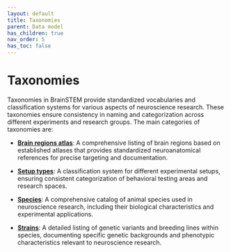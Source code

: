 ```yaml
---
layout: default
title: Taxonomies
parent: Data model
has_children: true
nav_order: 5
has_toc: false
---
```


# Taxonomies

Taxonomies in BrainSTEM provide standardized vocabularies and classification systems for various aspects of neuroscience research. These taxonomies ensure consistency in naming and categorization across different experiments and research groups. The main categories of taxonomies are:

- [**Brain regions atlas**]({{site.baseurl}}/datamodel/taxonomies/brainregion): A comprehensive listing of brain regions based on established atlases that provides standardized neuroanatomical references for precise targeting and documentation.

- [**Setup types**]({{site.baseurl}}/datamodel/taxonomies/setuptype): A classification system for different experimental setups, ensuring consistent categorization of behavioral testing areas and research spaces.

- [**Species**]({{site.baseurl}}/datamodel/taxonomies/species): A comprehensive catalog of animal species used in neuroscience research, including their biological characteristics and experimental applications.

- [**Strains**]({{site.baseurl}}/datamodel/taxonomies/strain): A detailed listing of genetic variants and breeding lines within species, documenting specific genetic backgrounds and phenotypic characteristics relevant to neuroscience research.